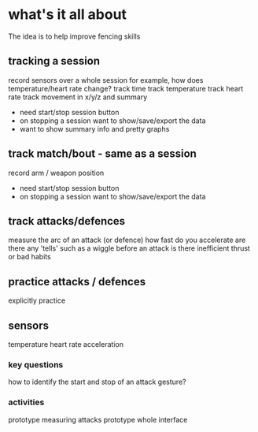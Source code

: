 # what's it all about
The idea is to help improve fencing skills

## tracking a session
record sensors over a whole session
for example, how does temperature/heart rate change?
track time
track temperature
track heart rate
track movement in x/y/z and summary
- need start/stop session button
- on stopping a session want to show/save/export the data
- want to show summary info and pretty graphs

## track match/bout - same as a session
record arm / weapon position
- need start/stop session button
- on stopping a session want to show/save/export the data

## track attacks/defences
measure the arc of an attack (or defence)
how fast do you accelerate
are there any 'tells' such as a wiggle before an attack
is there inefficient thrust or bad habits

## practice attacks / defences
explicitly practice

## sensors
temperature
heart rate
acceleration

### key questions
how to identify the start and stop of an attack
gesture?

### activities
prototype measuring attacks
prototype whole interface
